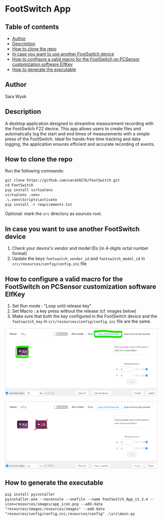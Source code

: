 # FootSwitch App

## Table of contents

- [Author](#author)
- [Description](#description)
- [How to clone the repo](#how-to-clone-the-repo)
- [In case you want to use another FootSwitch device](#in-case-you-want-to-use-another-footswitch-device)
- [How to configure a valid macro for the FootSwitch on PCSensor customization software ElfKey](#how-to-configure-a-valid-macro-for-the-footswitch-on-pcsensor-customization-software-elfkey)
- [How to generate the executable](#how-to-generate-the-executable)

## Author

Sara Wysk

## Description

A desktop application designed to streamline measurement recording with the FootSwitch F22 device. 
This app allows users to create files and automatically log the start and end times of measurements 
with a simple press of the FootSwitch. Ideal for hands-free time tracking and data logging, the 
application ensures efficient and accurate recording of events.

## How to clone the repo

Run the following commands:
```
git clone https://github.com/sara59276/FootSwitch.git
cd FootSwitch
pip install virtualenv
virtualenv .venv
.\.venv\Scripts\activate
pip install -r requirements.txt
```
Optional: mark the `src` directory as sources root.

## In case you want to use another FootSwitch device

1. Check your device's vendor and model IDs (in 4-digits octal number format)
2. Update the keys `footswitch_vendor_id` and `footswitch_model_id` in `src/resources/config/config.ini` file  

## How to configure a valid macro for the FootSwitch on PCSensor customization software ElfKey

1. Set Run mode : "Loop until release key"
2. Set Macro : a key press without the release (cf. images below)
3. Make sure that both the key configured in the FootSwitch device and the `footswitch_key` 
in `src/resources/config/config.ini` file are the same.

![plot](./img/FootSwitch_Macro_YES.png)

![plot](./img/FootSwitch_Macro_NO.png)

## How to generate the executable
```
pip install pyinstaller
pyinstaller.exe --noconsole --onefile --name FootSwitch_App_v1.3.4 --icon=resources/images/app_icon.png --add-data "resources/images;resources/images" --add-data "resources/config/config.ini;resources/config" .\src\main.py
```

